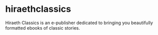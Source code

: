 # hiraethclassics
Hiraeth Classics is an e-publisher dedicated to bringing you beautifully formatted ebooks of classic stories.
